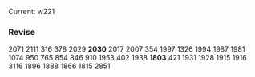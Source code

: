Current: w221
### Revise

2071
2111
316
378
2029
**2030**
2017
2007
354
1997
1326
1994
1987
1981
1074
950
765
854
846
910
1953
402
1938
 **1803** 
421
1931
1928
1915
1916
3116
1896
1888
1866
1815
2851